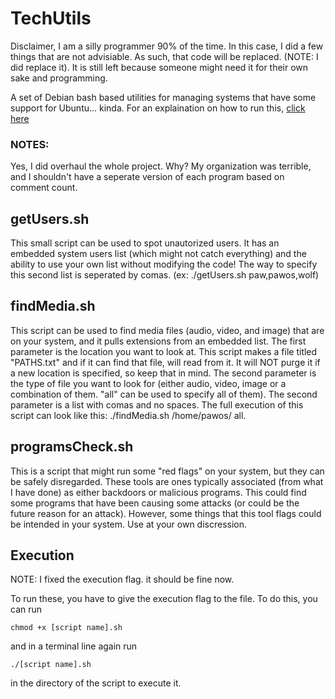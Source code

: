 # TechUtils
Disclaimer, I am a silly programmer 90% of the time. In this case, I did a few things that are not advisiable. As such, that code will be replaced. (NOTE: I did replace it). It is still left because someone might need it for their own sake and programming.

A set of Debian bash based utilities for managing systems that have some support for Ubuntu... kinda. For an explaination on how to run this, [click here](#execution)

### NOTES:
Yes, I did overhaul the whole project. Why? My organization was terrible, and I shouldn't have a seperate version of each program based on comment count.

## getUsers.sh
This small script can be used to spot unautorized users. It has an embedded system users list (which might not catch everything) and the ability to use your own list without modifying the code! The way to specify this second list is seperated by comas. (ex: ./getUsers.sh paw,pawos,wolf)

## findMedia.sh
This script can be used to find media files (audio, video, and image) that are on your system, and it pulls extensions from an embedded list. The first parameter is the location you want to look at. This script makes a file titled "PATHS.txt" and if it can find that file, will read from it. It will NOT purge it if a new location is specified, so keep that in mind. The second parameter is the type of file you want to look for (either audio, video, image or a combination of them. "all" can be used to specify all of them). The second parameter is a list with comas and no spaces. The full execution of this script can look like this: ./findMedia.sh /home/pawos/ all.

## programsCheck.sh
This is a script that might run some "red flags" on your system, but they can be safely disregarded. These tools are ones typically associated (from what I have done) as either backdoors or malicious programs. This could find some programs that have been causing some attacks (or could be the future reason for an attack). However, some things that this tool flags could be intended in your system. Use at your own discression.

## Execution
NOTE: I fixed the execution flag. it should be fine now.

To run these, you have to give the execution flag to the file. To do this, you can run
```
chmod +x [script name].sh
```
and in a terminal line again run
```
./[script name].sh
```
in the directory of the script to execute it.
